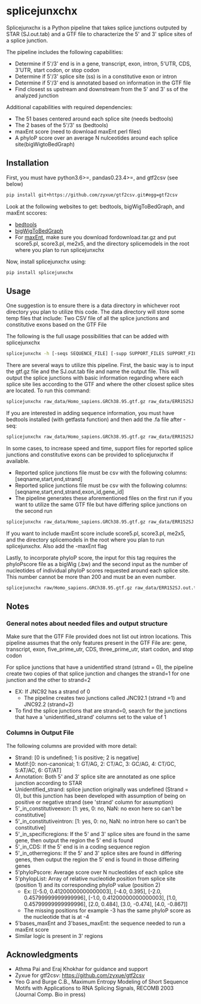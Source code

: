 
# splicejunxchx

Splicejunxchx is a Python pipeline that takes splice junctions outputed by STAR (SJ.out.tab) and a GTF file to characterize the 5' and 3' splice
sites of a splice junction.

The pipeline includes the following capabilities:
- Determine if 5'/3' end is in a gene, transcript, exon, intron, 5'UTR, CDS, 3'UTR, start codon, or stop codon
- Determine if 5'/3' splice site (ss) is in a constitutive exon or intron
- Determine if 5'/3' end is annotated based on information in the GTF file
- Find closest ss upstream and downstream from the 5' and 3' ss  of the analyzed junction

Additional capabilities with required dependencies:
- The 51 bases centered around each splice site (needs bedtools)
- The 2 bases of the 5'/3' ss (bedtools)
- maxEnt score (need to download maxEnt perl files)
- A phyloP score over an average N nulceotides around each splice site(bigWigtoBedGraph)


## Installation

First, you must have python3.6>=, pandas0.23.4>=, and gtf2csv (see below)

```bash
pip install git+https://github.com/zyxue/gtf2csv.git#egg=gtf2csv
```

Look at the following websites to get: bedtools, bigWigToBedGraph, and maxEnt sccores:
- [bedtools](https://bedtools.readthedocs.io/en/latest/content/installation.html)
- [bigWigToBedGraph](http://hgdownload.cse.ucsc.edu/admin/exe/)
- For [maxEnt](http://hollywood.mit.edu/burgelab/maxent/download/), make sure you download fordownload.tar.gz and put score5.pl, score3.pl, me2x5, and the directory splicemodels in the root where you plan to run splicejunxchx

Now, install splicejunxchx using:

```bash
pip install splicejunxchx
```

## Usage

One suggestion is to ensure there is a data directory in whichever root directory you plan to utilize this code. The data directory will store some temp files that include: Two CSV file of all the splice junctions and constitutive exons based on the GTF File 

The following is the full usage possibilities that can be added with splicejunxchx

```bash
splicejunxchx -h [-seqs SEQUENCE_FILE] [-supp SUPPORT_FILES SUPPORT_FILES] [-phyloP PHYLOPSCORES PHYLOPSCORES] [-maxEnt] inputs inputs output_file
```

There are several ways to utilize this pipeline. First, the basic way is to input the gtf.gz file and the SJ.out.tab file and name the output file. This will output the splice junctions with basic information regarding where each splice site lies according to the GTF and where the other closest splice sites are located. To run this command:

```bash
splicejunxchx raw_data/Homo_sapiens.GRCh38.95.gtf.gz raw_data/ERR152SJ.out.tab output/final_splice_junc.csv
```

If you are interested in adding sequence information, you must have bedtools installed (with getfasta function) and then add the .fa file after -seq:

```bash
splicejunxchx raw_data/Homo_sapiens.GRCh38.95.gtf.gz raw_data/ERR152SJ.out.tab output/final_splice_junc.csv -seq data/Homo_sapiens.GRCh38.95.fa 
```

In some cases, to increase speed and time, support files for reported splice junctions and constitutive exons can be provided to splicejunxchx if available.
- Reported splice junctions file must be csv with the following columns: [seqname,start,end,strand]
- Reported splice junctions file must be csv with the following columns: [seqname,start,end,strand,exon_id,gene_id]
- The pipeline generates these aforementioned files on the first run if you want to utilize the same GTF file but have differing splice junctions on the second run

```bash
splicejunxchx raw_data/Homo_sapiens.GRCh38.95.gtf.gz raw_data/ERR152SJ.out.tab output/final_splice_junc.csv -supp data/all_splice_junctions.csv data/cons_exons.csv
```

If you want to include maxEnt score include score5.pl, score3.pl, me2x5, and the directory splicemodels in the root where you plan to run splicejunxchx. Also add the -maxEnt flag

Lastly, to incorporate phyloP score, the input for this tag requires the phyloPscore file as a bigWig (.bw) and the second input as the number of nucleotides of individual phyloP scores requested around each splice site. This number cannot be more than 200 and must be an even number. 

```bash
splicejunxchx raw/Homo_sapiens.GRCh38.95.gtf.gz raw_data/ERR152SJ.out.tab output/final_splice_junc.csv -phyloP data/hg38.phyloP.bw 20
```


## Notes

### General notes about needed files and output structure

Make sure that the GTF File provided does not list out intron locations. This pipeline assumes that the only features present in the GTF File are: gene, transcript, exon, five_prime_utr, CDS, three_prime_utr, start codon, and stop codon

For splice junctions that have a unidentified strand (strand = 0), the pipeline create two copies of that splice junction and changes the strand=1 for one junction and the other to strand=2
- EX: If JNC92 has a strand of 0
    - The pipeline creates two junctions called JNC92.1 (strand =1) and JNC92.2 (strand=2)
- To find the splice junctions that are strand=0, search for the junctions that have a 'unidentified_strand' columns set to the value of 1 

### Columns in Output File 

The following columns are provided with more detail:

- Strand: [0 is undefined; 1 is positive; 2 is negative]
- Motif:[0: non-canonical; 1: GT/AG, 2: CT/AC, 3: GC/AG, 4: CT/GC, 5:AT/AC, 6: GT/AT]
- Annotation: Both 5' and 3' splice site are annotated as one splice junction according to STAR
- Unidentified_strand: splice junction originally was undefined (Strand = 0), but this junction has been developed with assumption of being on positive or negative strand (see 'strand' column for assumption)
- 5'_in_constitutiveexon: [1: yes, 0: no, NaN: no exon here so can't be constitutive]
- 5'_in_constitutiveintron: [1: yes, 0: no, NaN: no intron here so can't be constitutive]
- 5'_in_specificregions: If the 5' and 3' splice sites are found in the same gene, then output the region the 5' end is found
- 5'_in_CDS: If the 5' end is in a coding sequence region
- 5'_in_otherregions: If the 5' and 3' splice sites are found in differing genes, then output the region the 5' end is found in those differing genes
- 5'phyloPscore: Average score over N nucleotides of each splice site
- 5'phylopList: Array of relative nucleotide position from splice site (position 1) and its corresponding phyloP value (position 2)
    - Ex: [[-5.0, 0.41200000000000003], [-4.0, 0.395], [-2.0, 0.45799999999999996], [-1.0, 0.41200000000000003], [1.0, 0.45799999999999996], [2.0, 0.484], [3.0, -0.474], [4.0, -0.867]]
    - The missing positions for example -3 has the same phyloP score as the nucleotide that is at -4
- 5'bases_maxEnt and 3'bases_maxEnt: the sequence needed to run a maxEnt score
- Similar logic is present in 3' regions 


## Acknowledgments
- Athma Pai and Eraj Khokhar for guidance and support
- Zyxue for gtf2csv: https://github.com/zyxue/gtf2csv
- Yeo G and Burge C.B., Maximum Entropy Modeling of Short Sequence Motifs with Applications to RNA Splicing Signals, RECOMB 2003 (Journal Comp. Bio in press)
